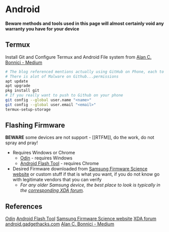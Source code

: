 # Android

**Beware methods and tools used in this page will almost certainly void any warranty you have for your device**


## Termux

Install Git and Configure Termux and Android File system from [Alan C. Bonnici - Medium](https://chribonn.medium.com/how-to-clone-and-synchronise-a-github-repository-on-android-a59ddf7cd092)
```bash
# The blog referenced mentions actually using GitHub on Phone, each to there own doing a activity in a specific place and device works for me, I just want re-re-re-read Question Based methodologies before I sleep till I get good some day...
# There is alot of Malware on Github...permissions
apt update  
apt upgrade
pkg install git  
# If you really want to push to Github on your phone
git config --global user.name "<name>"   
git config --global user.email "<email>"
termux-setup-storage
```


## Flashing Firmware

**BEWARE** some devices are not support - [[RTFM]], do the work, do not spray and pray!

- Requires Windows or Chrome
	- [Odin](https://odindownload.com/SamsungOdin/)  - requires Windows
	- [Android Flash Tool](https://flash.android.com/welcome) - requires Chrome
- Desired Firmware downloaded from [Samsung Firmware Science website](https://samsung.firmware.science) or custom stuff if that is what you want, if you do not know go with legitimate vendors that you can verify 
	- *For any older Samsung device, the best place to look is typically in the [corresponding XDA forum](https://forum.xda-developers.com).*
## References

[Odin](https://odindownload.com/SamsungOdin/)
[Android Flash Tool](https://flash.android.com/welcome) 
[Samsung Firmware Science website](https://samsung.firmware.science)
[XDA forum](https://forum.xda-developers.com)
[android.gadgethacks.com](https://android.gadgethacks.com/how-to/use-odin-flash-samsung-galaxy-stock-firmware-0182037/)
[Alan C. Bonnici - Medium](https://chribonn.medium.com/how-to-clone-and-synchronise-a-github-repository-on-android-a59ddf7cd092)